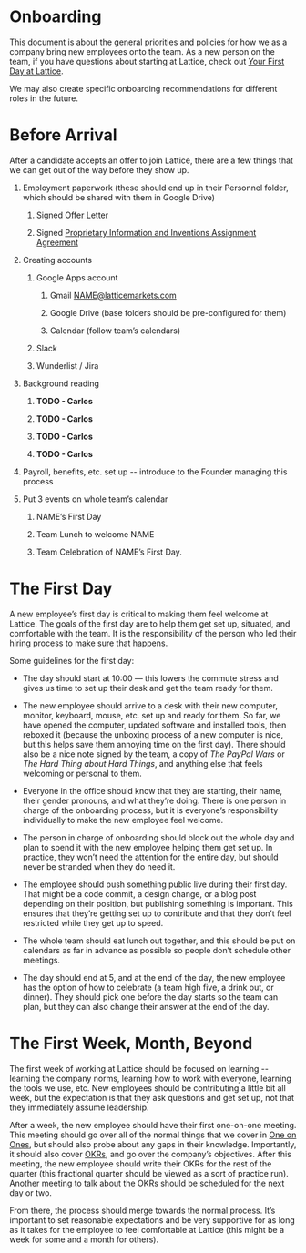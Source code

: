# Onboarding

This document is about the general priorities and policies for how we as a company bring new employees onto the team. As a new person on the team, if you have questions about starting at Lattice, check out [Your First Day at Lattice](https://github.com/latticemarkets/employee-handbook/blob/master/Onboarding%20Documents/Welcome%20to%20Lattice.md).

We may also create specific onboarding recommendations for different roles in the future.

# Before Arrival

After a candidate accepts an offer to join Lattice, there are a few things that we can get out of the way before they show up.

1. Employment paperwork (these should end up in their Personnel folder, which should be shared with them in Google Drive)

    1. Signed [Offer Letter](https://github.com/latticemarkets/employee-handbook/blob/master/Hiring%20Documents/Lattice%20Offer%20Letter.md)

    2. Signed [Proprietary Information and Inventions Assignment Agreement](https://github.com/latticemarkets/employee-handbook/blob/master/Hiring%20Documents/Employee%20Proprietary%20Information%20and%20Inventions%20Assignment%20Agreement.md)

2. Creating accounts

    1. Google Apps account

        1. Gmail [NAME@latticemarkets.com](mailto:NAME@latticemarkets.com)

        2. Google Drive (base folders should be pre-configured for them)

        3. Calendar (follow team’s calendars)

    2. Slack

    3. Wunderlist / Jira

3. Background reading

    1. **TODO - Carlos**
    
    2. **TODO - Carlos**

    3. **TODO - Carlos**
    
    4. **TODO - Carlos**

4. Payroll, benefits, etc. set up -- introduce to the Founder managing this process

5. Put 3 events on whole team’s calendar

    1. NAME’s First Day
    
    2. Team Lunch to welcome NAME
     
    3. Team Celebration of NAME’s First Day.

# The First Day

A new employee’s first day is critical to making them feel welcome at Lattice. The goals of the first day are to help them get set up, situated, and comfortable with the team. It is the responsibility of the person who led their hiring process to make sure that happens.

Some guidelines for the first day:

* The day should start at 10:00 — this lowers the commute stress and gives us time to set up their desk and get the team ready for them.

* The new employee should arrive to a desk with their new computer, monitor, keyboard, mouse, etc. set up and ready for them. So far, we have opened the computer, updated software and installed tools, then reboxed it (because the unboxing process of a new computer is nice, but this helps save them annoying time on the first day). There should also be a nice note signed by the team, a copy of *The PayPal Wars* or *The Hard Thing about Hard Things*, and anything else that feels welcoming or personal to them.

* Everyone in the office should know that they are starting, their name, their gender pronouns, and what they’re doing. There is one person in charge of the onboarding process, but it is everyone’s responsibility individually to make the new employee feel welcome.

* The person in charge of onboarding should block out the whole day and plan to spend it with the new employee helping them get set up. In practice, they won’t need the attention for the entire day, but should never be stranded when they do need it.

* The employee should push something public live during their first day. That might be a code commit, a design change, or a blog post depending on their position, but publishing something is important. This ensures that they’re getting set up to contribute and that they don’t feel restricted while they get up to speed.

* The whole team should eat lunch out together, and this should be put on calendars as far in advance as possible so people don’t schedule other meetings.

* The day should end at 5, and at the end of the day, the new employee has the option of how to celebrate (a team high five, a drink out, or dinner). They should pick one before the day starts so the team can plan, but they can also change their answer at the end of the day.

# The First Week, Month, Beyond

The first week of working at Lattice should be focused on learning -- learning the company norms, learning how to work with everyone, learning the tools we use, etc. New employees should be contributing a little bit all week, but the expectation is that they ask questions and get set up, not that they immediately assume leadership.

After a week, the new employee should have their first one-on-one meeting. This meeting should go over all of the normal things that we cover in [One on Ones](todo), but should also probe about any gaps in their knowledge. Importantly, it should also cover [OKRs](todo), and go over the company’s objectives. After this meeting, the new employee should write their OKRs for the rest of the quarter (this fractional quarter should be viewed as a sort of practice run). Another meeting to talk about the OKRs should be scheduled for the next day or two.

From there, the process should merge towards the normal process. It’s important to set reasonable expectations and be very supportive for as long as it takes for the employee to feel comfortable at Lattice (this might be a week for some and a month for others).
